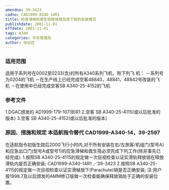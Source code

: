 ```yaml
---
amendno: 39-3423
cadno: CAD1999-A340-14R1
title: 检查滑梯和救生筏释放销及放下销的安装情况
publishdate: 2001-11-01
effdate: 2001-11-01
tags: A340
categories: 华东管理局
author: 邬纪召
---
```


### 适用范围 
适用于系列号在0002至0233(含)的所有A340系列飞机，除下列飞
机：     －系列号为0204的飞机     －在生产线上已经完成空客48840，48841，48842号改装的飞机     －在使用中已经完成空客SB A340-25-4152的飞机

### 参考文件
1.DGAC颁发的 AD1999-179-107(B)R1 
    2.空客
 SB A340-25-4115(或以后批准的版本) 
    3.空客
 SB A340-25-4152(或以后批准的版本〕


### 原因、措施和规定 本适航指令替代 CAD1999-A340-14，39-2597 
在适航指令初版生效后2000飞行小时内,对于所有安装在右/左旅客/机组门(型号A)和应急出口门(型号A或型号1)的应急滑梯和救生筏必须完成下列工作(除非事先已经完成): 
    1.按照SB A340-25-4115的规定做一次目视检查以证实滑轨释放销在释放滑轨内是否正确安装; 
       CAD1999-A340-14R1   ／39-3423 
    2.按照SB A340-25-4115的规定做一次目视检查以证实滑梯放下(Parachute)销是否正确安装; 
    注:用户按1998.7及以后颁发的AMM修订版做一次检查能确保释放销处于正确的安装位置。 
